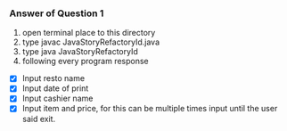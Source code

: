 ### Answer of Question 1

1. open terminal place to this directory
2. type javac JavaStoryRefactoryId.java
3. type java JavaStoryRefactoryId
4. following every program response

- [x] Input resto name
- [x] Input date of print
- [x] Input cashier name
- [x] Input item and price, for this can be multiple times input until the user said exit.